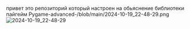 привет это репозиторий который настроен на обьяснение библиотеки пайгейм
Pygame-advanced-/blob/main/2024-10-19_22-48-29.png
![2024-10-19_22-48-29](https://github.com/Pygame-advanced-/blob/main/2024-10-19_22-48-29.png)
